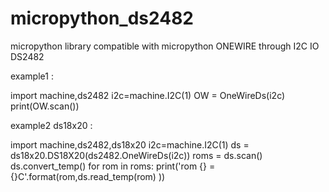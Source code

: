 # micropython_ds2482

micropython library compatible with micropython ONEWIRE through I2C IO DS2482

example1 :

import machine,ds2482
i2c=machine.I2C(1)
OW = OneWireDs(i2c)
print(OW.scan())

example2 ds18x20 :

import machine,ds2482,ds18x20
i2c=machine.I2C(1)
ds = ds18x20.DS18X20(ds2482.OneWireDs(i2c))
roms = ds.scan()
ds.convert_temp()
for rom in roms:
    print('rom {} = {}C'.format(rom,ds.read_temp(rom) ))


